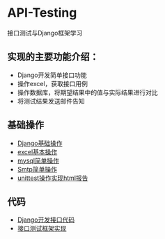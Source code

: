 # API-Testing
接口测试与Django框架学习
## 实现的主要功能介绍：
+ Django开发简单接口功能
+ 操作excel，获取接口用例
+ 操作数据库，将期望结果中的值与实际结果进行对比
+ 将测试结果发送邮件告知

## 基础操作
+ [Django基础操作](./notes/Django框架.md)
+ [excel基本操作](./notes/操作excel表格数据.md)
+ [mysql简单操作](./notes/Mysql简单操作.md)
+ [Smtp简单操作](./notes/SMTP.md)
+ [unittest操作实现html报告](./notes/unittest.md)

## 代码
+ [Django开发接口代码](./Imooc)
+ [接口测试框架实现](./Interface)



